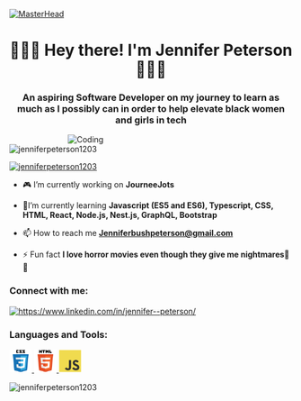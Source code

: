[![MasterHead](https://cdn-media-1.freecodecamp.org/code-radio/Saron3.gif)](https://cdn-media-1.freecodecamp.org/code-radio/Saron3.gif)
<h1 align="center">👩🏿‍💻 Hey there! I'm Jennifer Peterson 👩🏿‍💻</h1>
<h3 align="center">An aspiring Software Developer on my journey to learn as much as I possibly can in order to help elevate black women and girls in tech</h3>
<img align="right" alt="Coding" width="400" src="https://compote.slate.com/images/30cde9b2-65c2-4a5c-9fe2-4d5ffe5b2c81.gif?width=2200">

<p align="left"> <img src="https://komarev.com/ghpvc/?username=jenniferpeterson1203&label=Profile%20views&color=0e75b6&style=flat" alt="jenniferpeterson1203" /> </p>

<p align="left"> <a href="https://github.com/ryo-ma/github-profile-trophy"><img src="https://github-profile-trophy.vercel.app/?username=jenniferpeterson1203" alt="jenniferpeterson1203" /></a> </p>

- 🎮 I’m currently working on **JourneeJots**

- 🧐I’m currently learning **Javascript (ES5 and ES6), Typescript, CSS, HTML, React, Node.js, Nest.js, GraphQL, Bootstrap**

- 📫 How to reach me **Jenniferbushpeterson@gmail.com**

- ⚡ Fun fact **I love horror movies even though they give me nightmares🫣🥴**

<h3 align="left">Connect with me:</h3>
<p align="left">
<a href="https://linkedin.com/in/https://www.linkedin.com/in/jennifer--peterson/" target="blank"><img align="center" src="https://raw.githubusercontent.com/rahuldkjain/github-profile-readme-generator/master/src/images/icons/Social/linked-in-alt.svg" alt="https://www.linkedin.com/in/jennifer--peterson/" height="30" width="40" /></a>
</p>

<h3 align="left">Languages and Tools:</h3>
<p align="left"> <a href="https://www.w3schools.com/css/" target="_blank" rel="noreferrer"> <img src="https://raw.githubusercontent.com/devicons/devicon/master/icons/css3/css3-original-wordmark.svg" alt="css3" width="40" height="40"/> </a> <a href="https://www.w3.org/html/" target="_blank" rel="noreferrer"> <img src="https://raw.githubusercontent.com/devicons/devicon/master/icons/html5/html5-original-wordmark.svg" alt="html5" width="40" height="40"/> </a> <a href="https://developer.mozilla.org/en-US/docs/Web/JavaScript" target="_blank" rel="noreferrer"> <img src="https://raw.githubusercontent.com/devicons/devicon/master/icons/javascript/javascript-original.svg" alt="javascript" width="40" height="40"/> </a> </p>

<p><img align="center" src="https://github-readme-stats.vercel.app/api/top-langs?username=jenniferpeterson1203&show_icons=true&locale=en&layout=compact" alt="jenniferpeterson1203" /></p>
